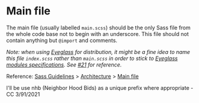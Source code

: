 # Main file


The main file (usually labelled `main.scss`) should be the only Sass file from the whole code base not to begin with an underscore. This file should not contain anything but `@import` and comments.

*Note: when using [Eyeglass](https://github.com/sass-eyeglass/eyeglass) for distribution, it might be a fine idea to name this file `index.scss` rather than `main.scss` in order to stick to [Eyeglass modules specifications](https://github.com/sass-eyeglass/eyeglass#writing-an-eyeglass-module-with-sass-files). See [#21](https://github.com/KittyGiraudel/sass-boilerplate/issues/21) for reference.*

Reference: [Sass Guidelines](http://sass-guidelin.es/) > [Architecture](http://sass-guidelin.es/#architecture) > [Main file](http://sass-guidelin.es/#main-file)

I'll be use nhb (Neighbor Hood Bids) as a unique prefix where appropriate - CC 3/91/2021

